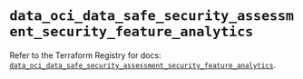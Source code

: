 # `data_oci_data_safe_security_assessment_security_feature_analytics`

Refer to the Terraform Registry for docs: [`data_oci_data_safe_security_assessment_security_feature_analytics`](https://registry.terraform.io/providers/oracle/oci/7.19.0/docs/data-sources/data_safe_security_assessment_security_feature_analytics).
